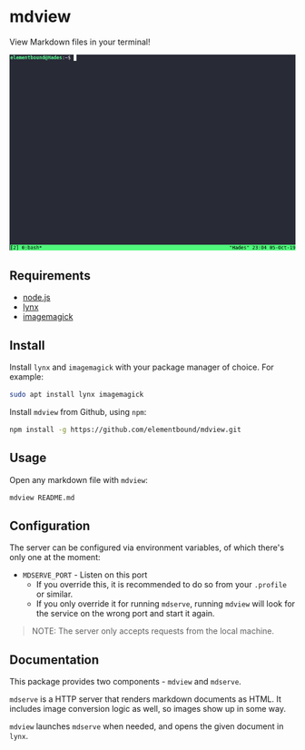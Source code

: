 # mdview #

View Markdown files in your terminal!

![mdview](assets/mdview.gif)

## Requirements ##

* [node.js](https://nodejs.org/en/download/)
* [lynx](https://lynx.browser.org/)
* [imagemagick](https://imagemagick.org/)

## Install ##

Install `lynx` and `imagemagick` with your package manager of choice. For example: 

```sh
sudo apt install lynx imagemagick
```

Install `mdview` from Github, using `npm`:

```sh
npm install -g https://github.com/elementbound/mdview.git
```

## Usage ##

Open any markdown file with `mdview`:

```sh
mdview README.md
```

## Configuration ##

The server can be configured via environment variables, of which there's only one at the moment:

* `MDSERVE_PORT` - Listen on this port
  * If you override this, it is recommended to do so from your `.profile` or similar.
  * If you only override it for running `mdserve`, running `mdview` will look for the service on the wrong port and start it again.

> NOTE: The server only accepts requests from the local machine.

## Documentation ##

This package provides two components - `mdview` and `mdserve`.

`mdserve` is a HTTP server that renders markdown documents as HTML. It includes image conversion logic as well, so images show up in some way. 

`mdview` launches `mdserve` when needed, and opens the given document in `lynx`.